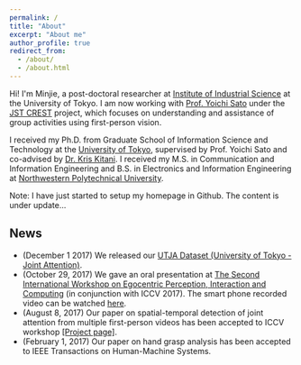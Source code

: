 ```yaml
---
permalink: /
title: "About"
excerpt: "About me"
author_profile: true
redirect_from: 
  - /about/
  - /about.html
---
```


Hi! I'm Minjie, a post-doctoral researcher at [Institute of Industrial Science](https://www.iis.u-tokyo.ac.jp/en/) at the University of Tokyo. I am now working with [Prof. Yoichi Sato](http://www.hci.iis.u-tokyo.ac.jp/~ysato/index.html) under the [JST CREST](http://www.hci.iis.u-tokyo.ac.jp/~cvs/) project, which focuses on understanding and assistance of group activities using first-person vision.

I received my Ph.D. from Graduate School of Information Science and Technology at the [University of Tokyo](http://www.u-tokyo.ac.jp/en/), supervised by Prof. Yoichi Sato and co-advised by [Dr. Kris Kitani](http://www.cs.cmu.edu/~kkitani/). I received my M.S. in Communication and Information Engineering and B.S. in Electronics and Information Engineering at [Northwestern Polytechnical University](http://en.nwpu.edu.cn/).

Note: I have just started to setup my homepage in Github. The content is under update...

## News
* (December 1 2017) We released our [UTJA Dataset (University of Tokyo - Joint Attention)](https://github.com/cai-mj/UTJA_dataset).
* (October 29, 2017) We gave an oral presentation at [The Second International Workshop on Egocentric Perception, Interaction and Computing](http://www.eyewear-computing.org/EPIC_ICCV17/program.asp) (in conjunction with ICCV 2017). The smart phone recorded video can be watched [here](https://youtu.be/s4Ifz6PCJ1E).
* (August 8, 2017) Our paper on spatial-temporal detection of joint attention from multiple first-person videos has been accepted to ICCV workshop [[Project page]](https://cai-mj.github.io/publication/2017-10-01-iccvw).
* (February 1, 2017) Our paper on hand grasp analysis has been accepted to IEEE Transactions on Human-Machine Systems.


